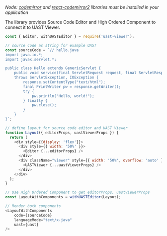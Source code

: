 _Node: [codemirror](https://codemirror.net/) and [react-codemirror2](https://github.com/scniro/react-codemirror2) libraries must be installed in your application_

The library provides Source Code Editor and High Ordered Component to connect it to UAST Viewer.

```js
const { Editor, withUASTEditor } = require('uast-viewer');

// source code as string for example UAST
const sourceCode = `// hello.java
import java.io.*;
import javax.servlet.*;

public class Hello extends GenericServlet {
    public void service(final ServletRequest request, final ServletResponse response)
    throws ServletException, IOException {
        response.setContentType("text/html");
        final PrintWriter pw = response.getWriter();
        try {
            pw.println("Hello, world!");
        } finally {
            pw.close();
        }
    }
}`;

// define layout for source code editor and UAST Viewer
function Layout({ editorProps, uastViewerProps }) {
  return (
    <div style={{display: 'flex'}}>
      <div style={{ width: '50%' }}>
        <Editor {...editorProps} />
      </div>
      <div className="viewer" style={{ width: '50%', overflow: 'auto' }}>
        <UASTViewer {...uastViewerProps} />
      </div>
    </div>
  );
}

// Use High Ordered Component to get editorProps, uastViewerProps
const LayoutWithComponents = withUASTEditor(Layout);

// Render both components
<LayoutWithComponents
    code={sourceCode}
    languageMode="text/x-java"
    uast={uast}
/>
```
